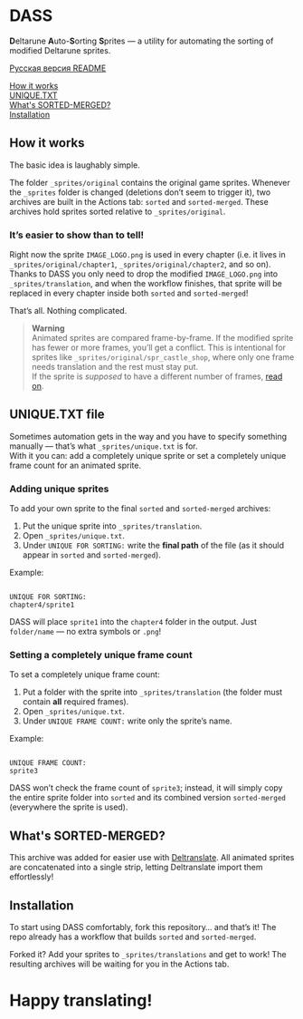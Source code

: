 # DASS

**D**eltarune **A**uto-**S**orting **S**prites — a utility for automating the sorting of modified Deltarune sprites.

[Русская версия README](https://github.com/snusxd/dass/blob/main/README_RU.md)

[How it works](#how-it-works)\
[UNIQUE.TXT](#uniquetxt)\
[What's SORTED-MERGED?](#whats-sorted-merged)\
[Installation](#installation)

## How it works

The basic idea is laughably simple.

The folder `_sprites/original` contains the original game sprites. Whenever the `_sprites` folder is changed (deletions don’t seem to trigger it), two archives are built in the Actions tab: `sorted` and `sorted-merged`. These archives hold sprites sorted relative to `_sprites/original`.

### It’s easier to show than to tell!

Right now the sprite `IMAGE_LOGO.png` is used in every chapter (i.e. it lives in `_sprites/original/chapter1`, `_sprites/original/chapter2`, and so on).  
Thanks to DASS you only need to drop the modified `IMAGE_LOGO.png` into `_sprites/translation`, and when the workflow finishes, that sprite will be replaced in every chapter inside both `sorted` and `sorted-merged`!

That’s all. Nothing complicated.

> **Warning**  
> Animated sprites are compared frame-by-frame. If the modified sprite has fewer or more frames, you’ll get a conflict. This is intentional for sprites like `_sprites/original/spr_castle_shop`, where only one frame needs translation and the rest must stay put.  
> If the sprite is _supposed_ to have a different number of frames, [read on](#installing-a-completely-unique-frame-count).

## UNIQUE.TXT file

Sometimes automation gets in the way and you have to specify something manually — that’s what `_sprites/unique.txt` is for.  
With it you can: add a completely unique sprite or set a completely unique frame count for an animated sprite.

### Adding unique sprites

To add your own sprite to the final `sorted` and `sorted-merged` archives:

1. Put the unique sprite into `_sprites/translation`.
2. Open `_sprites/unique.txt`.
3. Under `UNIQUE FOR SORTING:` write the **final path** of the file (as it should appear in `sorted` and `sorted-merged`).

Example:

```

UNIQUE FOR SORTING:
chapter4/sprite1

```

DASS will place `sprite1` into the `chapter4` folder in the output. Just `folder/name` — no extra symbols or `.png`!

### Setting a completely unique frame count

To set a completely unique frame count:

1. Put a folder with the sprite into `_sprites/translation` (the folder must contain **all** required frames).
2. Open `_sprites/unique.txt`.
3. Under `UNIQUE FRAME COUNT:` write only the sprite’s name.

Example:

```

UNIQUE FRAME COUNT:
sprite3

```

DASS won’t check the frame count of `sprite3`; instead, it will simply copy the entire sprite folder into `sorted` and its combined version `sorted-merged` (everywhere the sprite is used).

## What's SORTED-MERGED?

This archive was added for easier use with [Deltranslate](https://neprim.itch.io/deltranslate-project). All animated sprites are concatenated into a single strip, letting Deltranslate import them effortlessly!

## Installation

To start using DASS comfortably, fork this repository… and that’s it! The repo already has a workflow that builds `sorted` and `sorted-merged`.

Forked it? Add your sprites to `_sprites/translations` and get to work! The resulting archives will be waiting for you in the Actions tab.

# Happy translating!
